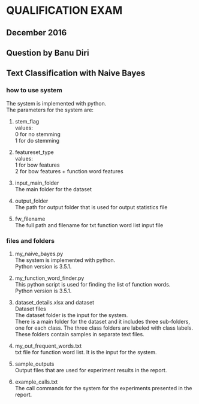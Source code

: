 # QUALIFICATION EXAM
## December 2016
## Question by Banu Diri
## Text Classification with Naive Bayes

### how to use system

The system is implemented with python.<br />
The parameters for the system are:<br />

1. stem_flag<br />
   values: <br />
           0 for no stemming<br />
           1 for do stemming<br />

2. featureset_type<br />
   values: <br />
           1 for bow features<br />
           2 for bow features + function word features<br />
   
3. input_main_folder<br />
   The main folder for the dataset<br />
   
4. output_folder<br />
   The path for output folder that is used for output statistics file<br />

5. fw_filename<br />
   The full path and filename for txt function word list input file<br />


### files and folders

1. my_naive_bayes.py<br />
   The system is implemented with python. <br />
   Python version is 3.5.1.<br />

2. my_function_word_finder.py<br />
   This python script is used for finding the list of function words.<br />
   Python version is 3.5.1.<br />

3. dataset_details.xlsx and dataset<br />
   Dataset files<br />
   The dataset folder is the input for the system.<br />
   There is a main folder for the dataset and it includes three sub-folders, one for each class. The three class folders are labeled with class labels. These folders contain samples in separate text files.<br />
   
4. my_out_frequent_words.txt<br />
   txt file for function word list. It is the input for the system.<br />

5. sample_outputs<br />
   Output files that are used for experiment results in the report.<br />
   
6. example_calls.txt<br />
   The call commands for the system for the experiments presented in the report.<br />
